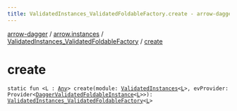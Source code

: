 ```yaml
---
title: ValidatedInstances_ValidatedFoldableFactory.create - arrow-dagger
---
```


[arrow-dagger](../../index.html) / [arrow.instances](../index.html) / [ValidatedInstances_ValidatedFoldableFactory](index.html) / [create](./create.html)

# create

`static fun <L : `[`Any`](https://kotlinlang.org/api/latest/jvm/stdlib/kotlin/-any/index.html)`> create(module: `[`ValidatedInstances`](../-validated-instances/index.html)`<`[`L`](create.html#L)`>, evProvider: Provider<`[`DaggerValidatedFoldableInstance`](../-dagger-validated-foldable-instance/index.html)`<`[`L`](create.html#L)`>>): `[`ValidatedInstances_ValidatedFoldableFactory`](index.html)`<`[`L`](create.html#L)`>`